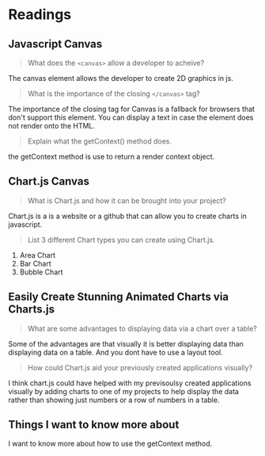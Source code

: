 # Readings

## Javascript Canvas

> What does the ```<canvas>``` allow a developer to acheive?

The canvas element allows the developer to create 2D graphics in js.

> What is the importance of the closing ```</canvas>``` tag?

The importance of the closing tag for Canvas is a fallback for browsers that don't support this element. You can display a text in case the element does not render onto the HTML.

> Explain what the getContext() method does.

the getContext method is use to return a render context object.

## Chart.js Canvas

> What is Chart.js and how it can be brought into your project?

Chart.js is a is a website or a github that can allow you to create charts in javascript.

> List 3 different Chart types you can create using Chart.js.

1. Area Chart
2. Bar Chart
3. Bubble Chart

## Easily Create Stunning Animated Charts via Charts.js

> What are some advantages to displaying data via a chart over a table?

Some of the advantages are that visually it is better displaying data than displaying data  on a table. And you dont have to use a layout tool.

> How could Chart.js aid your previously created applications visually?

I think chart.js could have helped with my previsoulsy created applications visually by adding charts to one of my projects to help display the data rather than showing just numbers or a row of numbers in a table.

## Things I want to know more about

I want to know more about how to use the getContext method.